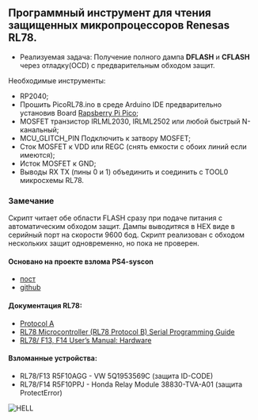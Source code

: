 ## Программный инструмент для чтения защищенных микропроцессоров Renesas RL78.
- Реализуемая задача: Получение полного дампа **DFLASH** и **CFLASH** через отладку(OCD) с предварительным обходом защит.

Необходимые инструменты:
- RP2040;
- Прошить PicoRL78.ino в среде Arduino IDE предварительно установив Board [Rapsberry Pi Pico](https://github.com/earlephilhower/arduino-pico?tab=readme-ov-file#installation);
- MOSFET транзистор IRLML2030, IRLML2502 или любой быстрый N-канальный;
- MCU_GLITCH_PIN Подключить к затвору MOSFET;
- Сток MOSFET к VDD или REGC (снять емкости с обоих линий если имеются);
- Исток MOSFET к GND;
- Выводы RX TX (пины 0 и 1) объединить и соединить с TOOL0 микросхемы RL78.


### Замечание
Скрипт читает обе области FLASH сразу при подаче питания с автоматическим обходом защит. Дампы выводитяся в HEX виде в серийный порт на скорости 9600 бод.
Скрипт реализован с обходом нескольких защит одновременно, но пока не проверен.


#### Основано на проекте взлома PS4-syscon
- [пост](https://fail0verflow.com/blog/2018/ps4-syscon/)
- [github](https://github.com/VV1LD/SYSGLITCH/blob/master/TEENSY_2.0%2B%2B/SYSGLITCH.ino#L123-L139)


#### Документация RL78:
- [Protocol A](https://www.renesas.com/en/document/apn/rl78-microcontrollers-rl78-protocol-programmer-edition-application-note)
- [RL78 Microcontroller (RL78 Protocol B) Serial Programming Guide](https://www.renesas.com/en/document/apn/rl78-family-rl78-microcontroller-rl78-protocol-b-serial-programming-guide)
- [RL78/ F13, F14 User’s Manual: Hardware](https://www.renesas.com/en/document/mah/rl78f13-f14-users-manual-hardware-rev220)

#### Взломанные устройства:
- RL78/F13 R5F10AGG - VW 5Q1953569C (защита ID-CODE)
- RL78/F14 R5F10PPJ - Honda Relay Module 38830-TVA-A01 (защита ProtectError)


![HELL](https://github.com/VV1LD/SYSGLITCH/blob/master/hell.jpg)
